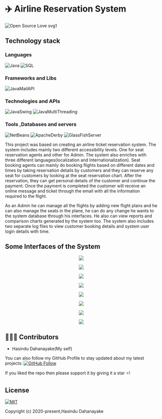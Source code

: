 #  :airplane: Airline Reservation System
![Open Source Love svg1](https://badges.frapsoft.com/os/v1/open-source.svg?v=103)

## Technology stack

### Languages 
![Java](https://img.shields.io/badge/Language-Java-red) 
![SQL](https://img.shields.io/badge/Language-SQL-red) 

### Frameworks and Libs
![JavaMailAPI](https://img.shields.io/badge/Library-JavaMailAPI-blue) 


### Technologies and APIs
![JavaSwing](https://img.shields.io/badge/Technology-JavaSwing-blue) 
![JavaMultiThreading](https://img.shields.io/badge/Technology-JavaMultiThreading-blue) 


### Tools ,Databases and servers
![NetBeans](https://img.shields.io/badge/Technology-NetBenas-blue) 
![ApacheDerby](https://img.shields.io/badge/Database-ApacheDerby-blue) 
![GlassFishServer](https://img.shields.io/badge/Database-GlassFishServer-blue) 

This project was based on creating an airline ticket reservation system. The system includes mainly two different accessibility levels. One for seat reservation agents and other for Admin. The system also enriches with three different languages(localization and Internationalization). Seat booking agents can mainly do booking flights based on different dates and times by taking reservation details by customers and they can reserve any seat for customers by looking at the seat reservation chart. After the reservation, they can get personal details of the customer and continue the payment. Once the payment is completed the customer will receive an online message and ticket through the email with all the information required to the flight.

As an Admin he can manage all the flights by adding new flight plans and he can also manage the seats in the plane, he can do any change he wants to the system database through his interfaces. He also can view reports and comparison charts generated by the system too. The system also includes two separate log files to view customer booking details and system user login details with time.


## Some Interfaces of the System 

<p align="middle">
  <img src="../master/images/languages.PNG"/>
 </p>
 
 <p align="middle">
  <img src="../master/images/login.PNG"/>
 </p>
 
 
 <p align="middle">
  <img src="../master/images/signup.PNG"/>
 </p>
 
 <p align="middle">
  <img src="../master/images/home.PNG"/>
 </p>
 
 <p align="middle">
  <img src="../master/images/reservationprocess.PNG"/>
 </p>
 
 <p align="middle">
  <img src="../master/images/paymentprocess.PNG"/>
 </p>
 
 <p align="middle">
  <img src="../master/images/passangerpass.PNG"/>
 </p>
 
 <p align="middle">
  <img src="../master/images/adminhome.PNG"/>
 </p>
 
  

 ## 👨🏼‍💻 Contributors
 
* Hasindu Dahanayake(My self)


You can also follow my GitHub Profile to stay updated about my latest projects: [![GitHub Follow](https://img.shields.io/badge/Connect-Hasindu1-blue.svg?logo=Github&longCache=true&style=social&label=Follow)](https://github.com/Hasindu1)

If you liked the repo then please support it by giving it a star ⭐!
 
 
 ## License
[![MIT](https://img.shields.io/cocoapods/l/AFNetworking.svg?style=style&label=License&maxAge=2592000)](../master/LICENSE)

Copyright (c) 2020-present,Hasindu Dahanayake

 
 

 
 
